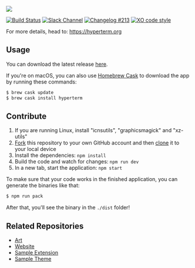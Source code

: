 ![](https://github.com/zeit/art/blob/master/branding/HyperTerm-banner.png)

[![Build Status](https://travis-ci.org/zeit/hyperterm.svg?branch=master)](https://travis-ci.org/zeit/hyperterm)
[![Slack Channel](https://zeit-slackin.now.sh/badge.svg)](https://zeit.chat/)
[![Changelog #213](https://img.shields.io/badge/changelog-%23213-lightgrey.svg)](https://changelog.com/213)
[![XO code style](https://img.shields.io/badge/code_style-XO-5ed9c7.svg)](https://github.com/sindresorhus/xo)

For more details, head to: https://hyperterm.org

## Usage

You can download the latest release [here](https://hyperterm.org/#installation).

If you're on macOS, you can also use [Homebrew Cask](https://caskroom.github.io/) to download the app by running these commands:

```bash
$ brew cask update
$ brew cask install hyperterm
```

## Contribute

1. If you are running Linux, install "icnsutils", "graphicsmagick" and "xz-utils"
2. [Fork](https://help.github.com/articles/fork-a-repo/) this repository to your own GitHub account and then [clone](https://help.github.com/articles/cloning-a-repository/) it to your local device
3. Install the dependencies: `npm install`
4. Build the code and watch for changes: `npm run dev`
5. In a new tab, start the application: `npm start`

To make sure that your code works in the finished application, you can generate the binaries like that:

```bash
$ npm run pack
```

After that, you'll see the binary in the `./dist` folder!

## Related Repositories

- [Art](https://github.com/zeit/hyperterm-art)
- [Website](https://github.com/zeit/hyperterm-website)
- [Sample Extension](https://github.com/zeit/hyperpower)
- [Sample Theme](https://github.com/zeit/hyperyellow)
